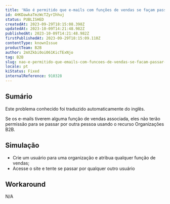 ```yaml
---
title: 'Não é permitido que e-mails com funções de vendas se façam passar por outros usando o recurso Organizações B2B'
id: 4HKDawkaTmzWcTZyrIhhuj
status: PUBLISHED
createdAt: 2023-09-29T18:15:08.398Z
updatedAt: 2023-10-09T14:21:48.982Z
publishedAt: 2023-10-09T14:21:48.982Z
firstPublishedAt: 2023-09-29T18:15:09.110Z
contentType: knownIssue
productTeam: B2B
author: 2mXZkbi0oi061KicTExNjo
tag: B2B
slug: nao-e-permitido-que-emails-com-funcoes-de-vendas-se-facam-passar-por-outros-usando-o-recurso-organizacoes-b2b
locale: pt
kiStatus: Fixed
internalReference: 910328
---
```


## Sumário

<div class="alert alert-info">
  <p>Este problema conhecido foi traduzido automaticamente do inglês.</p>
</div>


Se os e-mails tiverem alguma função de vendas associada, eles não terão permissão para se passar por outra pessoa usando o recurso Organizações B2B.

## Simulação



- Crie um usuário para uma organização e atribua qualquer função de vendas;
- Acesse o site e tente se passar por qualquer outro usuário

## Workaround


N/A




